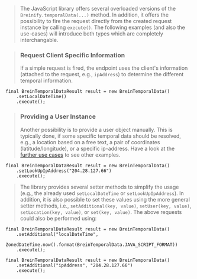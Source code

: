 <blockquote class="lang-specific java--native">
<p>The JavaScript library offers several overloaded versions
of the <code class="prettyprint">Breinify.temporalData(...)</code> method.
In addition, it offers the possibility to fire the request directly
from the created request instance by calling <code class="prettyprint">execute()</code>.
The following examples (and also the use-cases) will introduce both types
which are completely interchangable.</p>
</blockquote>

<blockquote class="lang-specific java--native">
<h3>Request Client Specific Information</h3>
<p>If a simple request is fired, the endpoint uses the client's information (attached to the request, e.g., 
<code class="prettyprint">ipAddress</code>) to determine the different temporal information.</p>
</blockquote>

>
```java--native
final BreinTemporalDataResult result = new BreinTemporalData()
    .setLocalDateTime()
    .execute();
```

<blockquote class="lang-specific java--native">
<h3>Providing a User Instance</h3>
<p>Another possibility is to provide a user object manually. This is typically done, if
some specific temporal data should be resolved, e.g., a location based on a free text, 
a pair of coordinates (latitude/longitude), or a specific ip-address. Have a look at the
<a href="#example-use-cases">further use cases</a> to see other examples.</p>
</blockquote>

>
```java--native
final BreinTemporalDataResult result = new BreinTemporalData()
    .setLookUpIpAddress("204.28.127.66")
    .execute();
```

<blockquote class="lang-specific java--native">
<p>The library provides several setter methods to simplify the usage (e.g., the already
used <code class="prettyprint">setLocalDateTime</code> or <code class="prettyprint">setLookUpIpAddress</code>).
In addition, it is also possible to set these values using the more general setter methods, i.e., 
<code class="prettyprint">setAdditional(key, value)</code>, <code class="prettyprint">setUser(key, value)</code>, 
<code class="prettyprint">setLocation(key, value)</code>, or <code class="prettyprint">set(key, value)</code>.
The above requests could also be performed using:</p>
</blockquote>

>
```java--native
final BreinTemporalDataResult result = new BreinTemporalData()
    .setAdditional("localDateTime", 
        ZonedDateTime.now().format(BreinTemporalData.JAVA_SCRIPT_FORMAT))
    .execute();
```

>
```java--native
final BreinTemporalDataResult result = new BreinTemporalData()
    .setAdditional("ipAddress", "204.28.127.66")
    .execute();
```